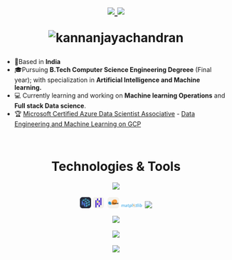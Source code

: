 <h1 align="center">
    
<p align="right">

<p align="center">
  <a href="https://twitter.com/kannanj362">
  <img src="https://skillicons.dev/icons?i=twitter" width="4%"/>
    <a href="https://www.linkedin.com/in/kannan-j-976502223/">
    <img src="https://skillicons.dev/icons?i=linkedin" width="4%"/>
  </a>
</p>
<img src="https://komarev.com/ghpvc/?username=kannanjayachandran&label=Profile%20views&color=0e75b6&style=flat"alt="kannanjayachandran"/> </p>
</h1>

- 📍Based in **India**
- 🎓Pursuing **B.Tech Computer Science Engineering Degreee** (Final year); with specialization in **Artificial Intelligence and Machine learning.** 
- 💻 Currently learning and working on **Machine learning Operations** and **Full stack Data science**. 
- 🏆 [Microsoft Certified Azure Data Scientist Associative](https://www.credly.com/badges/326e81e7-08bd-4059-8029-79bcae461534/public_url) - [Data Engineering and Machine Learning on GCP](https://coursera.org/share/720afb1a2a850ced564f75aab7f1a945)

    
<br>
 
<h1 align="center" >Technologies & Tools </h1>

<div align="center">
    
<img src="https://skillicons.dev/icons?i=c,cpp,java,python,js,ts,go" />
  
<img src="./np.svg" width="5%"/>&nbsp;<img src="./pd.svg" width="5%"/>&nbsp;&nbsp;<img src="./sk.svg" width="5%"/>&nbsp;<img src="./logo_dark.svg" width="10%"/>&nbsp;<img src="https://skillicons.dev/icons?i=pytorch,tensorflow"/>

<img src="https://skillicons.dev/icons?i=html,css,react,vite,nextjs,nodejs,express" /><br>

<img src="https://skillicons.dev/icons?i=flask,django,mysql,postgres,mongodb,redis,linux" /><br>

<img src="https://skillicons.dev/icons?i=git,docker,azure,gcp,aws,kafka,githubactions" />

</div>
